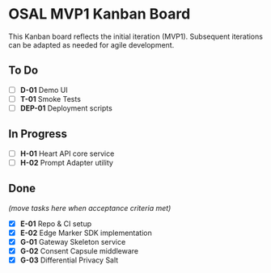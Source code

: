 # OSAL MVP1 Kanban Board

This Kanban board reflects the initial iteration (MVP1). Subsequent
iterations can be adapted as needed for agile development.

## To Do
- [ ] **D-01** Demo UI
- [ ] **T-01** Smoke Tests
- [ ] **DEP-01** Deployment scripts

## In Progress
- [ ] **H-01** Heart API core service
- [ ] **H-02** Prompt Adapter utility

## Done
_(move tasks here when acceptance criteria met)_
- [x] **E-01** Repo & CI setup
- [x] **E-02** Edge Marker SDK implementation
- [x] **G-01** Gateway Skeleton service
- [x] **G-02** Consent Capsule middleware
- [x] **G-03** Differential Privacy Salt
